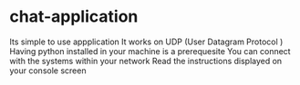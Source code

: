# chat-application
Its simple to use appplication
It works on UDP (User Datagram Protocol )
Having python installed in your machine is a prerequesite
You can connect with the systems within your network 
Read the instructions displayed on your console screen
